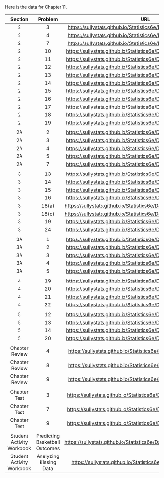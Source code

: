 Here is the data for Chapter 11. 

|Section|Problem|URL|
|:---:|:---:|:---:|
|2|3|<a>https://sullystats.github.io/Statistics6e/Data/Chapter11/11_2_3.csv</a><br/>|
|2|4|<a>https://sullystats.github.io/Statistics6e/Data/Chapter11/11_2_4.csv</a><br/>|
|2|7|<a>https://sullystats.github.io/Statistics6e/Data/Chapter11/11_2_7.csv</a><br/>|
|2|10|<a>https://sullystats.github.io/Statistics6e/Data/Chapter11/11_2_10.csv</a><br/>|
|2|11|<a>https://sullystats.github.io/Statistics6e/Data/Chapter11/11_2_11.csv</a><br/>|
|2|12|<a>https://sullystats.github.io/Statistics6e/Data/Chapter11/11_2_12.csv</a><br/>|
|2|13|<a>https://sullystats.github.io/Statistics6e/Data/Chapter11/11_2_13.csv</a><br/>|
|2|14|<a>https://sullystats.github.io/Statistics6e/Data/Chapter11/11_2_14.csv</a><br/>|
|2|15|<a>https://sullystats.github.io/Statistics6e/Data/Chapter11/11_2_15.csv</a><br/>|
|2|16|<a>https://sullystats.github.io/Statistics6e/Data/Chapter11/11_2_16.csv</a><br/>|
|2|17|<a>https://sullystats.github.io/Statistics6e/Data/Chapter11/11_2_17.csv</a><br/>|
|2|18|<a>https://sullystats.github.io/Statistics6e/Data/Chapter11/11_2_18.csv</a><br/>|
|2|19|<a>https://sullystats.github.io/Statistics6e/Data/Chapter11/11_2_19.csv</a><br/>|
| | |
|2A|2|<a>https://sullystats.github.io/Statistics6e/Data/Chapter11/11_2A_2.csv</a><br/>|
|2A|3|<a>https://sullystats.github.io/Statistics6e/Data/Chapter11/11_2A_3.csv</a><br/>|
|2A|4|<a>https://sullystats.github.io/Statistics6e/Data/Chapter11/11_2A_4.csv</a><br/>|
|2A|5|<a>https://sullystats.github.io/Statistics6e/Data/Chapter11/11_2A_5.csv</a><br/>|
|2A|7|<a>https://sullystats.github.io/Statistics6e/Data/Chapter11/11_2A_7.csv</a><br/>|
| | |
|3|13|<a>https://sullystats.github.io/Statistics6e/Data/Chapter11/11_3_13.csv</a><br/>|
|3|14|<a>https://sullystats.github.io/Statistics6e/Data/Chapter11/11_3_14.csv</a><br/>|
|3|15|<a>https://sullystats.github.io/Statistics6e/Data/Chapter11/11_3_15.csv</a><br/>|
|3|16|<a>https://sullystats.github.io/Statistics6e/Data/Chapter11/11_3_16.csv</a><br/>|
|3|18(a)|<a>https://sullystats.github.io/Statistics6e/Data/Chapter11/11_3_18a.csv</a><br/>|
|3|18(c)|<a>https://sullystats.github.io/Statistics6e/Data/Chapter11/11_3_18c.csv</a><br/>|
|3|19|<a>https://sullystats.github.io/Statistics6e/Data/Chapter11/11_3_19.csv</a><br/>|
|3|24|<a>https://sullystats.github.io/Statistics6e/Data/Chapter11/11_3_24.csv</a><br/>|
| | |
|3A|1|<a>https://sullystats.github.io/Statistics6e/Data/Chapter11/11_3A_1.csv</a><br/>|
|3A|2|<a>https://sullystats.github.io/Statistics6e/Data/Chapter11/11_3A_2.csv</a><br/>|
|3A|3|<a>https://sullystats.github.io/Statistics6e/Data/Chapter11/11_3A_3.csv</a><br/>|
|3A|4|<a>https://sullystats.github.io/Statistics6e/Data/Chapter11/11_3A_4.csv</a><br/>|
|3A|5|<a>https://sullystats.github.io/Statistics6e/Data/Chapter11/11_3A_5.csv</a><br/>|
| | |
|4|19|<a>https://sullystats.github.io/Statistics6e/Data/Chapter11/11_4_19.csv</a><br/>|
|4|20|<a>https://sullystats.github.io/Statistics6e/Data/Chapter11/11_4_20.csv</a><br/>|
|4|21|<a>https://sullystats.github.io/Statistics6e/Data/Chapter11/11_4_21.csv</a><br/>|
|4|22|<a>https://sullystats.github.io/Statistics6e/Data/Chapter11/11_4_22.csv</a><br/>|
| | |
|5|12|<a>https://sullystats.github.io/Statistics6e/Data/Chapter11/11_5_12.csv</a><br/>|
|5|13|<a>https://sullystats.github.io/Statistics6e/Data/Chapter11/11_5_13.csv</a><br/>|
|5|14|<a>https://sullystats.github.io/Statistics6e/Data/Chapter11/11_5_14.csv</a><br/>|
|5|20|<a>https://sullystats.github.io/Statistics6e/Data/Chapter11/11_5_20.csv</a><br/>|
| | |
|Chapter Review|4|<a>https://sullystats.github.io/Statistics6e/Data/Chapter11/11_r_4.csv</a><br/>|
|Chapter Review|8|<a>https://sullystats.github.io/Statistics6e/Data/Chapter11/11_r_8.csv</a><br/>|
|Chapter Review|9|<a>https://sullystats.github.io/Statistics6e/Data/Chapter11/11_r_9.csv</a><br/>|
| | |
|Chapter Test|3|<a>https://sullystats.github.io/Statistics6e/Data/Chapter11/11_ct_3.csv</a><br/>|
|Chapter Test|7|<a>https://sullystats.github.io/Statistics6e/Data/Chapter11/11_ct_7.csv</a><br/>|
|Chapter Test|9|<a>https://sullystats.github.io/Statistics6e/Data/Chapter11/11_ct_9.csv</a><br/>|
| | |
|Student Activity Workbook|Predicting Basketball Outcomes|<a>https://sullystats.github.io/Statistics6e/Data/Chapter11/basketball.csv</a><br/>|
|Student Activity Workbook|Analyzing Kissing Data|<a>https://sullystats.github.io/Statistics6e/Data/Chapter11/Kiss.csv</a><br/>|
